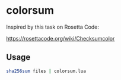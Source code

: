 # colorsum

Inspired by this task on Rosetta Code:

https://rosettacode.org/wiki/Checksumcolor

## Usage

```sh
sha256sum files | colorsum.lua
```
